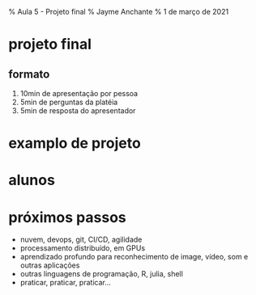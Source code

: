 % Aula 5 - Projeto final
% Jayme Anchante
% 1 de março de 2021

# projeto final

## formato

1. 10min de apresentação por pessoa
2. 5min de perguntas da platéia
3. 5min de resposta do apresentador

# examplo de projeto

# alunos

# próximos passos

* nuvem, devops, git, CI/CD, agilidade
* processamento distribuído, em GPUs
* aprendizado profundo para reconhecimento de image, vídeo, som e outras aplicações
* outras linguagens de programação, R, julia, shell
* praticar, praticar, praticar...